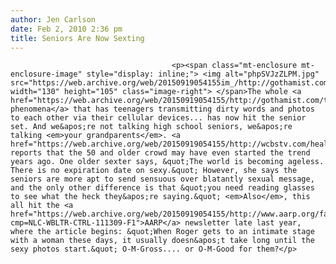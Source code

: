 ```yaml
---
author: Jen Carlson
date: Feb 2, 2010 2:36 pm
title: Seniors Are Now Sexting
---
```


	
										<p><span class="mt-enclosure mt-enclosure-image" style="display: inline;"> <img alt="phpSVJzZLPM.jpg" src="https://web.archive.org/web/20150919054155im_/http://gothamist.com/attachments/arts_jen/phpSVJzZLPM.jpg" width="130" height="105" class="image-right"> </span>The whole <a href="https://web.archive.org/web/20150919054155/http://gothamist.com/tags/sexting">sexting phenomena</a> that has teenagers transmitting dirty words and photos to each other via their cellular devices... has now hit the senior set. And we&apos;re not talking high school seniors, we&apos;re talking <em>your grandparents</em>. <a href="https://web.archive.org/web/20150919054155/http://wcbstv.com/health/sexting.text.messaging.2.1463211.html">WCBS</a> reports that the 50 and older crowd may have even started the trend years ago. One older sexter says, &quot;The world is becoming ageless. There is no expiration date on sexy.&quot; However, she says the seniors are more apt to send sensuous over blatantly sexual message, and the only other difference is that &quot;you need reading glasses to see what the heck they&apos;re saying.&quot; <em>Also</em>, this all hit the <a href="https://web.archive.org/web/20150919054155/http://www.aarp.org/family/love/articles/sexting_not_just_for_kids.html?cmp=NLC-WBLTR-CTRL-111309-F1">AARP</a> newsletter late last year, where the article begins: &quot;When Roger gets to an intimate stage with a woman these days, it usually doesn&apos;t take long until the sexy photos start.&quot; O-M-Gross.... or O-M-Good for them?</p>					
										
									
				